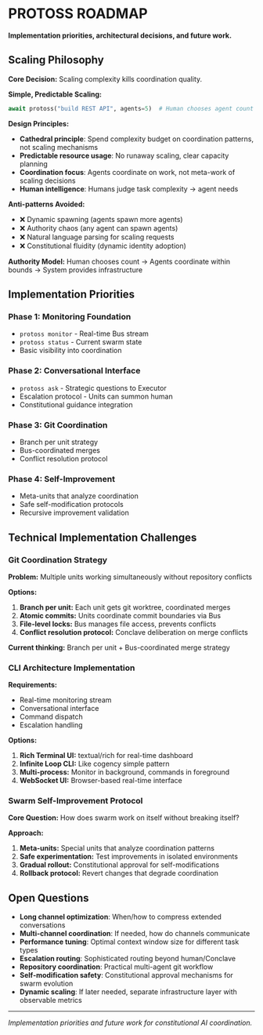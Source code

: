 # PROTOSS ROADMAP

**Implementation priorities, architectural decisions, and future work.**

## Scaling Philosophy

**Core Decision:** Scaling complexity kills coordination quality.

**Simple, Predictable Scaling:**
```python
await protoss("build REST API", agents=5)  # Human chooses agent count
```

**Design Principles:**
- **Cathedral principle**: Spend complexity budget on coordination patterns, not scaling mechanisms
- **Predictable resource usage**: No runaway scaling, clear capacity planning
- **Coordination focus**: Agents coordinate on work, not meta-work of scaling decisions
- **Human intelligence**: Humans judge task complexity → agent needs

**Anti-patterns Avoided:**
- ❌ Dynamic spawning (agents spawn more agents)
- ❌ Authority chaos (any agent can spawn agents)
- ❌ Natural language parsing for scaling requests
- ❌ Constitutional fluidity (dynamic identity adoption)

**Authority Model:** Human chooses count → Agents coordinate within bounds → System provides infrastructure

## Implementation Priorities

### Phase 1: Monitoring Foundation
- `protoss monitor` - Real-time Bus stream
- `protoss status` - Current swarm state
- Basic visibility into coordination

### Phase 2: Conversational Interface  
- `protoss ask` - Strategic questions to Executor
- Escalation protocol - Units can summon human
- Constitutional guidance integration

### Phase 3: Git Coordination
- Branch per unit strategy
- Bus-coordinated merges
- Conflict resolution protocol

### Phase 4: Self-Improvement
- Meta-units that analyze coordination
- Safe self-modification protocols
- Recursive improvement validation

## Technical Implementation Challenges

### Git Coordination Strategy
**Problem:** Multiple units working simultaneously without repository conflicts

**Options:**
1. **Branch per unit:** Each unit gets git worktree, coordinated merges
2. **Atomic commits:** Units coordinate commit boundaries via Bus
3. **File-level locks:** Bus manages file access, prevents conflicts
4. **Conflict resolution protocol:** Conclave deliberation on merge conflicts

**Current thinking:** Branch per unit + Bus-coordinated merge strategy

### CLI Architecture Implementation
**Requirements:**
- Real-time monitoring stream
- Conversational interface 
- Command dispatch
- Escalation handling

**Options:**
1. **Rich Terminal UI:** textual/rich for real-time dashboard
2. **Infinite Loop CLI:** Like cogency simple pattern
3. **Multi-process:** Monitor in background, commands in foreground
4. **WebSocket UI:** Browser-based real-time interface

### Swarm Self-Improvement Protocol
**Core Question:** How does swarm work on itself without breaking itself?

**Approach:**
1. **Meta-units:** Special units that analyze coordination patterns
2. **Safe experimentation:** Test improvements in isolated environments  
3. **Gradual rollout:** Constitutional approval for self-modifications
4. **Rollback protocol:** Revert changes that degrade coordination

## Open Questions

- **Long channel optimization**: When/how to compress extended conversations
- **Multi-channel coordination**: If needed, how do channels communicate
- **Performance tuning**: Optimal context window size for different task types
- **Escalation routing**: Sophisticated routing beyond human/Conclave
- **Repository coordination**: Practical multi-agent git workflow
- **Self-modification safety**: Constitutional approval mechanisms for swarm evolution
- **Dynamic scaling**: If later needed, separate infrastructure layer with observable metrics

---

*Implementation priorities and future work for constitutional AI coordination.*